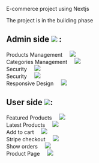 E-commerce project using Nextjs <br />

The project is in the building phase <br />

## Admin side ![](https://geps.dev/progress/80) :
Products Management  &nbsp; &nbsp;    ![](https://geps.dev/progress/100) <br />
Categories Management  &nbsp; &nbsp;   ![](https://geps.dev/progress/100) <br />
Security  &nbsp; &nbsp;   ![](https://geps.dev/progress/100) <br />
Security  &nbsp; &nbsp;   ![](https://geps.dev/progress/100) <br />
Responsive Design  &nbsp; &nbsp;   ![](https://geps.dev/progress/0) <br />

## User side ![](https://geps.dev/progress/0):  <br />
Featured Products &nbsp; &nbsp; ![](https://geps.dev/progress/0)  <br />
Latest Products   &nbsp; &nbsp;  ![](https://geps.dev/progress/0)  <br />
Add to cart   &nbsp; &nbsp;  ![](https://geps.dev/progress/0)  <br />
Stripe checkout  &nbsp; &nbsp;   ![](https://geps.dev/progress/0)  <br />
Show orders &nbsp; &nbsp;    ![](https://geps.dev/progress/0)  <br />
Product Page   &nbsp; &nbsp;  ![](https://geps.dev/progress/0)  <br />



